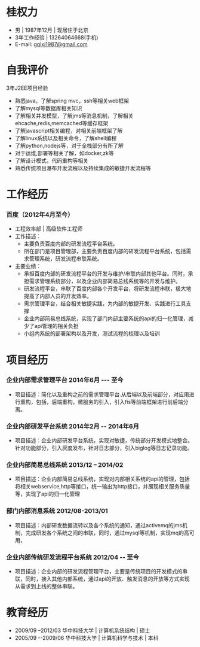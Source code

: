 # 桂权力
- 男 | 1987年12月 | 现居住于北京
- 3年工作经验 | 13264064668(手机)
- E-mail: gqlxj1987@gmail.com

# 自我评价
3年J2EE项目经验

- 熟悉java，了解spring mvc，ssh等相关web框架
- 了解mysql等数据库相关知识
- 了解相关并发模型，了解jms等消息机制，了解相关ehcache,redis,memcached等缓存框架
- 了解javascript相关编程，对相关前端框架了解
- 了解linux系统以及相关命令，了解shell编程
- 了解python,nodejs等，对于全栈部分有所了解
- 对于运维,部署等相关了解，如docker,zk等
- 了解设计模式，代码重构等相关
- 熟悉传统项目瀑布开发流程以及持续集成的敏捷开发流程等

# 工作经历

### 百度（2012年4月至今）
- 工程效率部 | 高级软件工程师
- 工作描述：
    - 主要负责百度内部的研发流程平台系统。     
    - 所在部门是项目管理部，主要负责百度内部的研发流程平台系统，包括需求管理系统，研发流程串联系统。
- 主要业绩：
    - 承担百度内部的研发流程平台的开发与维护/串联内部其他平台。同时，承担需求管理系统部分，以及企业内部简易总线系统等的开发与维护。
    - 研发流程平台，串联了百度内部各个开发平台，将研发流程串联，极大地提高了内部人员的开发效率。
    - 需求管理平台，结合相关敏捷实践，为内部的敏捷开发、实践进行工具支撑
    - 企业内部简易总线系统，实现了部门内部主要系统的api的归一化管理，减少了api管理的相关负担
    - 小组内系统的部署架构以及开发，测试流程的梳理以及培训


# 项目经历

### 企业内部需求管理平台 2014年6月 --- 至今
- 项目描述：简化以及重构之前的需求管理平台.从后端以及前端部分，对应用进行重构，包括，后端重构，微服务的引入，引入fis等前端框架进行前后端分离。

### 企业内部研发平台系统 2014年2月 -- 2014年6月
- 项目描述：企业内部研发平台系统，实现对敏捷，传统部分开发模式地整合。针对功能部分，引入灰度发布，针对日志部分，引入biglog等日志记录功能。

### 企业内部简易总线系统 2013/12 – 2014/02
- 项目描述：企业内部简易总线系统，实现对内部相关系统的api的管理，包括将相关webservice,http等接口，统一输出为http接口，并展现相关服务质量等，实现了api的归一化管理

### 部门内部消息系统  2012/08-2013/01
- 项目描述：内部研发数据流转以及各个系统的通知，通过activemq的jms机制，完成研发各个系统之间的串联，同时，通过mysql等机制，实现mq的高可用，

### 企业内部传统研发流程平台系统  2012/04 -- 至今
- 项目描述：企业内部的研发流程管理平台，主要是传统项目的开发模式的串联，同时，接入其他内部系统，通过api的开放、触发消息的开放等方式实现从需求到上线的整体串联。


# 教育经历
- 2009/09 –2012/03  华中科技大学 | 计算机系统结构 | 硕士
- 2005/09 --2009/06  华中科技大学 | 计算机科学与技术 | 本科
